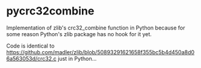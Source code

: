 # pycrc32combine
Implementation of zlib's crc32_combine function in Python because for some reason Python's zlib package has no hook for it yet.
 
Code is identical to https://github.com/madler/zlib/blob/50893291621658f355bc5b4d450a8d06a563053d/crc32.c just in Python...
